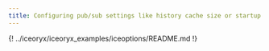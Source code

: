 ```yaml
---
title: Configuring pub/sub settings like history cache size or startup behaviour
---
```


{! ../iceoryx/iceoryx_examples/iceoptions/README.md !}
